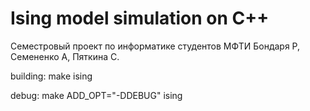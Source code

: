 # Ising model simulation on C++

Семестровый проект по информатике студентов МФТИ Бондаря Р, Семененко А, Пяткина С.

building: make ising

debug: make ADD_OPT="-DDEBUG" ising
